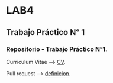 # LAB4

## Trabajo Práctico N° 1

### Repositorio - Trabajo Práctico N°1.

Curriculum Vitae --> [CV](CV.md).

Pull request --> [definicion](PullRequest.md).